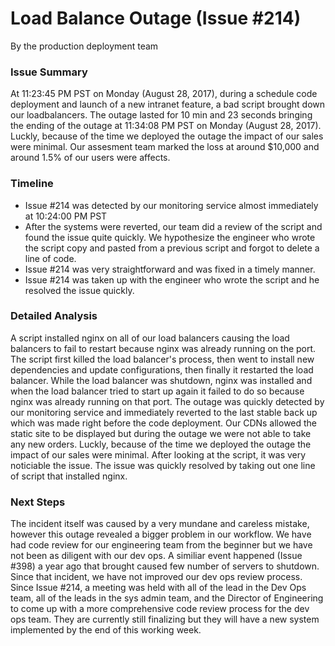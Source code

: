 # Load Balance Outage (Issue #214)

By the production deployment team

### Issue Summary
At 11:23:45 PM PST on Monday (August 28, 2017), during a schedule code deployment and launch of a new intranet feature, a bad script brought down our loadbalancers. The outage lasted for 10 min and 23 seconds bringing the ending of the outage at 11:34:08 PM PST on Monday (August 28, 2017). Luckly, because of the time we deployed the outage the impact of our sales were minimal. Our assesment team marked the loss at around $10,000 and around 1.5% of our users were affects.

### Timeline
- Issue #214 was detected by our monitoring service almost immediately at 10:24:00 PM PST
- After the systems were reverted, our team did a review of the script and found the issue quite quickly. We hypothesize the engineer who wrote the script copy and pasted from a previous script and forgot to delete a line of code.
- Issue #214 was very straightforward and was fixed in a timely manner.
- Issue #214 was taken up with the engineer who wrote the script and he resolved the issue quickly.

### Detailed Analysis
A script installed nginx on all of our load balancers causing the load balancers to fail to restart because nginx was already running on the port. The script first killed the load balancer's process, then went to install new dependencies and update configurations, then finally it restarted the load balancer. While the load balancer was shutdown, nginx was installed and when the load balancer tried to start up again it failed to do so because nginx was already running on that port. The outage was quickly detected by our monitoring service and immediately reverted to the last stable back up which was made right before the code deployment. Our CDNs allowed the static site to be displayed but during the outage we were not able to take any new orders. Luckly, because of the time we deployed the outage the impact of our sales were minimal. After looking at the script, it was very noticiable the issue. The issue was quickly resolved by taking out one line of script that installed nginx.

### Next Steps
The incident itself was caused by a very mundane and careless mistake, however this outage revealed a bigger problem in our workflow. We have had code review for our engineering team from the beginner but we have not been as diligent with our dev ops. A similiar event happened (Issue #398) a year ago that brought caused few number of servers to shutdown. Since that incident, we have not improved our dev ops review process. Since Issue #214, a meeting was held with all of the lead in the Dev Ops team, all of the leads in the sys admin team, and the Director of Engineering to come up with a more comprehensive code review process for the dev ops team. They are currently still finalizing but they will have a new system implemented by the end of this working week.
